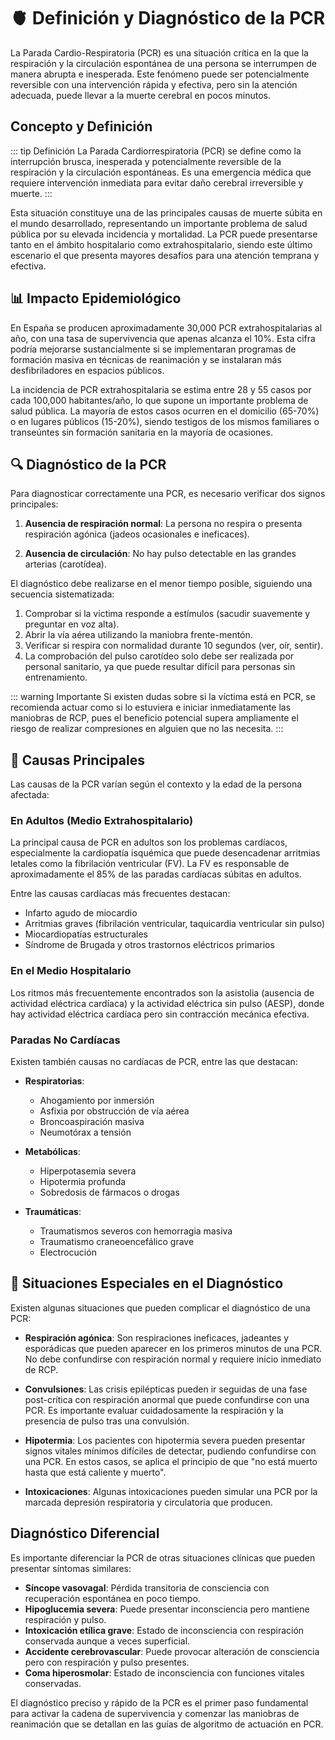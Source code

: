 # 🫀 Definición y Diagnóstico de la PCR

La Parada Cardio-Respiratoria (PCR) es una situación crítica en la que la respiración y la circulación espontánea de una persona se interrumpen de manera abrupta e inesperada. Este fenómeno puede ser potencialmente reversible con una intervención rápida y efectiva, pero sin la atención adecuada, puede llevar a la muerte cerebral en pocos minutos.

## Concepto y Definición

::: tip Definición
La Parada Cardiorrespiratoria (PCR) se define como la interrupción brusca, inesperada y potencialmente reversible de la respiración y la circulación espontáneas. Es una emergencia médica que requiere intervención inmediata para evitar daño cerebral irreversible y muerte.
:::

Esta situación constituye una de las principales causas de muerte súbita en el mundo desarrollado, representando un importante problema de salud pública por su elevada incidencia y mortalidad. La PCR puede presentarse tanto en el ámbito hospitalario como extrahospitalario, siendo este último escenario el que presenta mayores desafíos para una atención temprana y efectiva.

## 📊 Impacto Epidemiológico

En España se producen aproximadamente 30,000 PCR extrahospitalarias al año, con una tasa de supervivencia que apenas alcanza el 10%. Esta cifra podría mejorarse sustancialmente si se implementaran programas de formación masiva en técnicas de reanimación y se instalaran más desfibriladores en espacios públicos.

La incidencia de PCR extrahospitalaria se estima entre 28 y 55 casos por cada 100,000 habitantes/año, lo que supone un importante problema de salud pública. La mayoría de estos casos ocurren en el domicilio (65-70%) o en lugares públicos (15-20%), siendo testigos de los mismos familiares o transeúntes sin formación sanitaria en la mayoría de ocasiones.

## 🔍 Diagnóstico de la PCR

Para diagnosticar correctamente una PCR, es necesario verificar dos signos principales:

1. **Ausencia de respiración normal**: La persona no respira o presenta respiración agónica (jadeos ocasionales e ineficaces).

2. **Ausencia de circulación**: No hay pulso detectable en las grandes arterias (carotídea).

El diagnóstico debe realizarse en el menor tiempo posible, siguiendo una secuencia sistematizada:

1. Comprobar si la víctima responde a estímulos (sacudir suavemente y preguntar en voz alta).
2. Abrir la vía aérea utilizando la maniobra frente-mentón.
3. Verificar si respira con normalidad durante 10 segundos (ver, oír, sentir).
4. La comprobación del pulso carotídeo solo debe ser realizada por personal sanitario, ya que puede resultar difícil para personas sin entrenamiento.

::: warning Importante
Si existen dudas sobre si la víctima está en PCR, se recomienda actuar como si lo estuviera e iniciar inmediatamente las maniobras de RCP, pues el beneficio potencial supera ampliamente el riesgo de realizar compresiones en alguien que no las necesita.
:::

## 🏥 Causas Principales

Las causas de la PCR varían según el contexto y la edad de la persona afectada:

### En Adultos (Medio Extrahospitalario)

La principal causa de PCR en adultos son los problemas cardíacos, especialmente la cardiopatía isquémica que puede desencadenar arritmias letales como la fibrilación ventricular (FV). La FV es responsable de aproximadamente el 85% de las paradas cardíacas súbitas en adultos.

Entre las causas cardíacas más frecuentes destacan:
- Infarto agudo de miocardio
- Arritmias graves (fibrilación ventricular, taquicardia ventricular sin pulso)
- Miocardiopatías estructurales
- Síndrome de Brugada y otros trastornos eléctricos primarios

### En el Medio Hospitalario

Los ritmos más frecuentemente encontrados son la asistolia (ausencia de actividad eléctrica cardíaca) y la actividad eléctrica sin pulso (AESP), donde hay actividad eléctrica cardíaca pero sin contracción mecánica efectiva.

### Paradas No Cardíacas

Existen también causas no cardíacas de PCR, entre las que destacan:

- **Respiratorias**:
  - Ahogamiento por inmersión
  - Asfixia por obstrucción de vía aérea
  - Broncoaspiración masiva
  - Neumotórax a tensión

- **Metabólicas**:
  - Hiperpotasemia severa
  - Hipotermia profunda
  - Sobredosis de fármacos o drogas

- **Traumáticas**:
  - Traumatismos severos con hemorragia masiva
  - Traumatismo craneoencefálico grave
  - Electrocución

## 🌟 Situaciones Especiales en el Diagnóstico

Existen algunas situaciones que pueden complicar el diagnóstico de una PCR:

- **Respiración agónica**: Son respiraciones ineficaces, jadeantes y esporádicas que pueden aparecer en los primeros minutos de una PCR. No debe confundirse con respiración normal y requiere inicio inmediato de RCP.

- **Convulsiones**: Las crisis epilépticas pueden ir seguidas de una fase post-crítica con respiración anormal que puede confundirse con una PCR. Es importante evaluar cuidadosamente la respiración y la presencia de pulso tras una convulsión.

- **Hipotermia**: Los pacientes con hipotermia severa pueden presentar signos vitales mínimos difíciles de detectar, pudiendo confundirse con una PCR. En estos casos, se aplica el principio de que "no está muerto hasta que está caliente y muerto".

- **Intoxicaciones**: Algunas intoxicaciones pueden simular una PCR por la marcada depresión respiratoria y circulatoria que producen.

## Diagnóstico Diferencial

Es importante diferenciar la PCR de otras situaciones clínicas que pueden presentar síntomas similares:

- **Síncope vasovagal**: Pérdida transitoria de consciencia con recuperación espontánea en poco tiempo.
- **Hipoglucemia severa**: Puede presentar inconsciencia pero mantiene respiración y pulso.
- **Intoxicación etílica grave**: Estado de inconsciencia con respiración conservada aunque a veces superficial.
- **Accidente cerebrovascular**: Puede provocar alteración de consciencia pero con respiración y pulso presentes.
- **Coma hiperosmolar**: Estado de inconsciencia con funciones vitales conservadas.

El diagnóstico preciso y rápido de la PCR es el primer paso fundamental para activar la cadena de supervivencia y comenzar las maniobras de reanimación que se detallan en las guías de algoritmo de actuación en PCR.